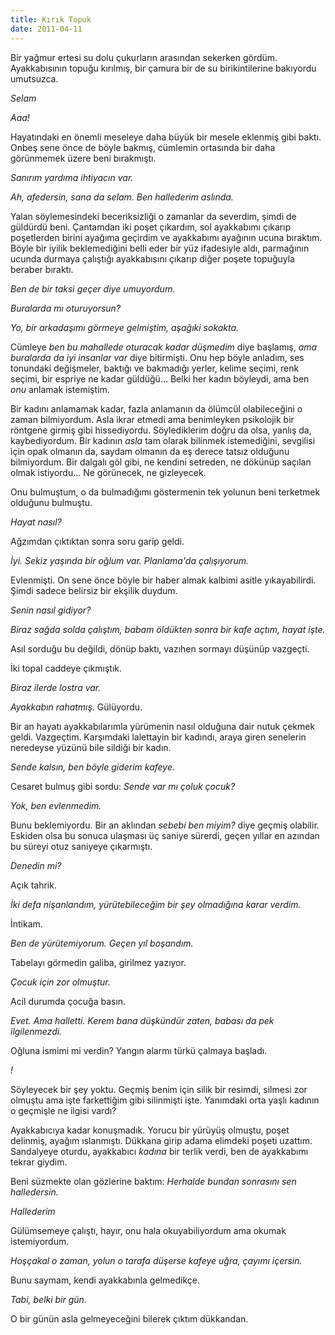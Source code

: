 ```yaml
---
title: Kırık Topuk
date: 2011-04-11
---
```


Bir yağmur ertesi su dolu çukurların arasından sekerken gördüm.
Ayakkabısının topuğu kırılmış, bir çamura bir de su birikintilerine
bakıyordu umutsuzca.

*Selam*

*Aaa!*

Hayatındaki en önemli meseleye daha büyük bir mesele eklenmiş gibi
baktı. Onbeş sene önce de böyle bakmış, cümlemin ortasında bir daha
görünmemek üzere beni bırakmıştı.

*Sanırım yardıma ihtiyacın var.*

*Ah, afedersin, sana da selam. Ben hallederim aslında.*

Yalan söylemesindeki beceriksizliği o zamanlar da severdim, şimdi de
güldürdü beni. Çantamdan iki poşet çıkardım, sol ayakkabımı çıkarıp
poşetlerden birini ayağıma geçirdim ve ayakkabımı ayağının ucuna
bıraktım. Böyle bir iyilik beklemediğini belli eder bir yüz ifadesiyle
aldı, parmağının ucunda durmaya çalıştığı ayakkabısını çıkarıp diğer
poşete topuğuyla beraber bıraktı.

*Ben de bir taksi geçer diye umuyordum.*

*Buralarda mı oturuyorsun?*

*Yo, bir arkadaşımı görmeye gelmiştim, aşağıki sokakta.*

Cümleye *ben bu mahallede oturacak kadar düşmedim* diye başlamış, *ama
buralarda da iyi insanlar var* diye bitirmişti. Onu hep böyle anladım,
ses tonundaki değişmeler, baktığı ve bakmadığı yerler, kelime seçimi,
renk seçimi, bir espriye ne kadar güldüğü… Belki her kadın böyleydi, ama
ben *onu* anlamak istemiştim.

Bir kadını anlamamak kadar, fazla anlamanın da ölümcül olabileceğini o
zaman bilmiyordum. Asla ikrar etmedi ama benimleyken psikolojik bir
röntgene girmiş gibi hissediyordu. Söylediklerim doğru da olsa, yanlış
da, kaybediyordum. Bir kadının *asla* tam olarak bilinmek istemediğini,
sevgilisi için opak olmanın da, saydam olmanın da eş derece tatsız
olduğunu bilmiyordum. Bir dalgalı göl gibi, ne kendini setreden, ne
dökünüp saçılan olmak istiyordu… Ne görünecek, ne gizleyecek.

Onu bulmuştum, o da bulmadığımı göstermenin tek yolunun beni terketmek
olduğunu bulmuştu.

*Hayat nasıl?*

Ağzımdan çıktıktan sonra soru garip geldi.

*İyi. Sekiz yaşında bir oğlum var. Planlama'da çalışıyorum.*

Evlenmişti. On sene önce böyle bir haber almak kalbimi asitle
yıkayabilirdi. Şimdi sadece belirsiz bir ekşilik duydum.

*Senin nasıl gidiyor?*

*Biraz sağda solda çalıştım, babam öldükten sonra bir kafe açtım, hayat
işte.*

Asıl sorduğu bu değildi, dönüp baktı, vazıhen sormayı düşünüp vazgeçti.

İki topal caddeye çıkmıştık.

*Biraz ilerde lostra var.*

*Ayakkabın rahatmış.* Gülüyordu.

Bir an hayatı ayakkabılarımla yürümenin nasıl olduğuna dair nutuk çekmek
geldi. Vazgeçtim. Karşımdaki lalettayin bir kadındı, araya giren
senelerin neredeyse yüzünü bile sildiği bir kadın.

*Sende kalsın, ben böyle giderim kafeye.*

Cesaret bulmuş gibi sordu: *Sende var mı çoluk çocuk?*

*Yok, ben evlenmedim.*

Bunu beklemiyordu. Bir an aklından *sebebi ben miyim?* diye geçmiş
olabilir. Eskiden olsa bu sonuca ulaşması üç saniye sürerdi, geçen
yıllar en azından bu süreyi otuz saniyeye çıkarmıştı.

*Denedin mi?*

Açık tahrik.

*İki defa nişanlandım, yürütebileceğim bir şey olmadığına karar verdim.*

İntikam.

*Ben de yürütemiyorum. Geçen yıl boşandım.*

Tabelayı görmedin galiba, girilmez yazıyor.

*Çocuk için zor olmuştur.*

Acil durumda çocuğa basın.

*Evet. Ama halletti. Kerem bana düşkündür zaten, babası da pek
ilgilenmezdi.*

Oğluna ismimi mi verdin? Yangın alarmı türkü çalmaya başladı.

*!*

Söyleyecek bir şey yoktu. Geçmiş benim için silik bir resimdi, silmesi
zor olmuştu ama işte farkettiğim gibi silinmişti işte. Yanımdaki orta
yaşlı kadının o geçmişle ne ilgisi vardı?

Ayakkabıcıya kadar konuşmadık. Yorucu bir yürüyüş olmuştu, poşet
delinmiş, ayağım ıslanmıştı. Dükkana girip adama elimdeki poşeti
uzattım. Sandalyeye oturdu, ayakkabıcı *kadına* bir terlik verdi, ben de
ayakkabımı tekrar giydim.

Beni süzmekte olan gözlerine baktım: *Herhalde bundan sonrasını sen
halledersin.*

*Hallederim*

Gülümsemeye çalıştı, hayır, onu hala okuyabiliyordum ama okumak
istemiyordum.

*Hoşçakal o zaman, yolun o tarafa düşerse kafeye uğra, çayımı içersin.*

Bunu saymam, kendi ayakkabınla gelmedikçe.

*Tabi, belki bir gün.*

O bir günün asla gelmeyeceğini bilerek çıktım dükkandan.

